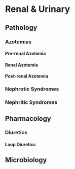 # Renal & Urinary

## Pathology

### Azotemias

#### Pre-renal Azotemia

#### Renal Azotemia

#### Post-renal Azotemia

### Nephrotic Syndromes

### Nephritic Syndromes

## Pharmacology

### Diuretics

#### Loop Diuretics

## Microbiology
